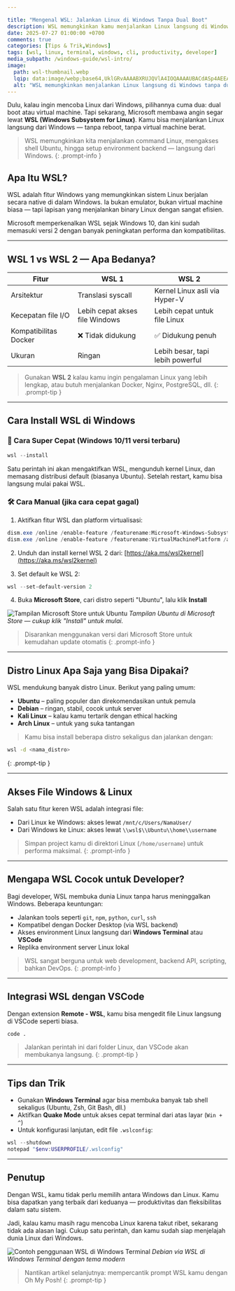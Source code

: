 ```yaml
---

title: "Mengenal WSL: Jalankan Linux di Windows Tanpa Dual Boot"
description: WSL memungkinkan kamu menjalankan Linux langsung di Windows tanpa virtual machine. Pelajari cara install, perbedaan WSL 1 vs WSL 2, serta manfaatnya bagi developer modern.
date: 2025-07-27 01:00:00 +0700
comments: true
categories: [Tips & Trik,Windows]
tags: [wsl, linux, terminal, windows, cli, productivity, developer]
media_subpath: /windows-guide/wsl-intro/
image:
  path: wsl-thumbnail.webp
  lqip: data:image/webp;base64,UklGRvAAAABXRUJQVlA4IOQAAAAUBACdASp4AEEAEDj+AAASvwnzKL7+w8K/8nf/OSnQOtZX7ZFtewoOAAD+4tUtqppzGx7MiAdNW+J7Wp54lqcJFHmxEtmDzLkBSV45KLJXk+lJwaQ6w8W79ght9aRleparqtfDv6OGjEKkw9VXfe3dWLVR8G3Rrs3v3uWcMMUeRLhrrv7CfYGX9U0QvM+Nq/uRFOZG9lkamC7xLxGJ6oih5dREKq0UEdUyBhu86d1TolwNY+JD03LLfTjKPV5yILbnlkTqLj8ijFSKRnjvmFPne0XvrG6VlVp+6um23YIBAAAAAAA=
  alt: "WSL memungkinkan menjalankan Linux langsung di Windows tanpa dual boot."
---
```


Dulu, kalau ingin mencoba Linux dari Windows, pilihannya cuma dua: dual boot atau virtual machine. Tapi sekarang, Microsoft membawa angin segar lewat **WSL (Windows Subsystem for Linux)**. Kamu bisa menjalankan Linux langsung dari Windows — tanpa reboot, tanpa virtual machine berat.

> WSL memungkinkan kita menjalankan command Linux, mengakses shell Ubuntu, hingga setup environment backend — langsung dari Windows.
{: .prompt-info }

## Apa Itu WSL?

WSL adalah fitur Windows yang memungkinkan sistem Linux berjalan secara native di dalam Windows. Ia bukan emulator, bukan virtual machine biasa — tapi lapisan yang menjalankan binary Linux dengan sangat efisien.

Microsoft memperkenalkan WSL sejak Windows 10, dan kini sudah memasuki versi 2 dengan banyak peningkatan performa dan kompatibilitas.

---

## WSL 1 vs WSL 2 — Apa Bedanya?

| Fitur                 | WSL 1                          | WSL 2                            |
| --------------------- | ------------------------------ | -------------------------------- |
| Arsitektur            | Translasi syscall              | Kernel Linux asli via Hyper-V    |
| Kecepatan file I/O    | Lebih cepat akses file Windows | Lebih cepat untuk file Linux     |
| Kompatibilitas Docker | ❌ Tidak didukung               | ✅ Didukung penuh                 |
| Ukuran                | Ringan                         | Lebih besar, tapi lebih powerful |

> Gunakan **WSL 2** kalau kamu ingin pengalaman Linux yang lebih lengkap, atau butuh menjalankan Docker, Nginx, PostgreSQL, dll.
{: .prompt-tip }

---

## Cara Install WSL di Windows

### 🔁 Cara Super Cepat (Windows 10/11 versi terbaru)

```powershell
wsl --install
```

Satu perintah ini akan mengaktifkan WSL, mengunduh kernel Linux, dan memasang distribusi default (biasanya Ubuntu). Setelah restart, kamu bisa langsung mulai pakai WSL.

### 🛠️ Cara Manual (jika cara cepat gagal)

1. Aktifkan fitur WSL dan platform virtualisasi:

```powershell
dism.exe /online /enable-feature /featurename:Microsoft-Windows-Subsystem-Linux /all /norestart
dism.exe /online /enable-feature /featurename:VirtualMachinePlatform /all /norestart
```

2. Unduh dan install kernel WSL 2 dari: [https://aka.ms/wsl2kernel](https://aka.ms/wsl2kernel)

3. Set default ke WSL 2:

```powershell
wsl --set-default-version 2
```

4. Buka **Microsoft Store**, cari distro seperti "Ubuntu", lalu klik **Install**

![Tampilan Microsoft Store untuk Ubuntu](ubuntu-mstore.png)
*Tampilan Ubuntu di Microsoft Store — cukup klik "Install" untuk mulai.*


> Disarankan menggunakan versi dari Microsoft Store untuk kemudahan update otomatis
{: .prompt-info }

---

## Distro Linux Apa Saja yang Bisa Dipakai?

WSL mendukung banyak distro Linux. Berikut yang paling umum:

* **Ubuntu** – paling populer dan direkomendasikan untuk pemula
* **Debian** – ringan, stabil, cocok untuk server
* **Kali Linux** – kalau kamu tertarik dengan ethical hacking
* **Arch Linux** – untuk yang suka tantangan

> Kamu bisa install beberapa distro sekaligus dan jalankan dengan:

```bash
wsl -d <nama_distro>
```

{: .prompt-tip }

---

## Akses File Windows & Linux

Salah satu fitur keren WSL adalah integrasi file:

* Dari Linux ke Windows: akses lewat `/mnt/c/Users/NamaUser/`
* Dari Windows ke Linux: akses lewat `\\wsl$\\Ubuntu\\home\\username`

> Simpan project kamu di direktori Linux (`/home/username`) untuk performa maksimal.
{: .prompt-info }

---

## Mengapa WSL Cocok untuk Developer?

Bagi developer, WSL membuka dunia Linux tanpa harus meninggalkan Windows. Beberapa keuntungan:

* Jalankan tools seperti `git`, `npm`, `python`, `curl`, `ssh`
* Kompatibel dengan Docker Desktop (via WSL backend)
* Akses environment Linux langsung dari **Windows Terminal** atau **VSCode**
* Replika environment server Linux lokal

> WSL sangat berguna untuk web development, backend API, scripting, bahkan DevOps.
{: .prompt-info }

---

## Integrasi WSL dengan VSCode

Dengan extension **Remote - WSL**, kamu bisa mengedit file Linux langsung di VSCode seperti biasa.

```bash
code .
```

> Jalankan perintah ini dari folder Linux, dan VSCode akan membukanya langsung.
{: .prompt-tip }

---

## Tips dan Trik

* Gunakan **Windows Terminal** agar bisa membuka banyak tab shell sekaligus (Ubuntu, Zsh, Git Bash, dll.)
* Aktifkan **Quake Mode** untuk akses cepat terminal dari atas layar (`Win + ^`)
* Untuk konfigurasi lanjutan, edit file `.wslconfig`:

```powershell
wsl --shutdown
notepad "$env:USERPROFILE/.wslconfig"
```

---

## Penutup

Dengan WSL, kamu tidak perlu memilih antara Windows dan Linux. Kamu bisa dapatkan yang terbaik dari keduanya — produktivitas dan fleksibilitas dalam satu sistem.

Jadi, kalau kamu masih ragu mencoba Linux karena takut ribet, sekarang tidak ada alasan lagi. Cukup satu perintah, dan kamu sudah siap menjelajah dunia Linux dari Windows.

![Contoh penggunaan WSL di Windows Terminal](wsl-terminal.png)
*Debian via WSL di Windows Terminal dengan tema modern*

> Nantikan artikel selanjutnya: mempercantik prompt WSL kamu dengan Oh My Posh!
{: .prompt-tip }
